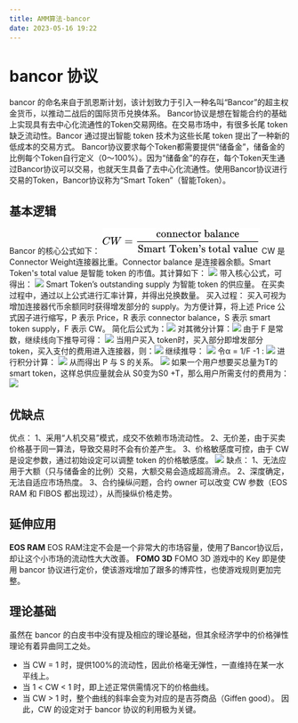 ```yaml
---
title: AMM算法-bancor
date: 2023-05-16 19:22
---
```

# bancor 协议
bancor 的命名来自于凯恩斯计划，该计划致力于引入一种名叫“Bancor”的超主权金货币，以推动二战后的国际货币兑换体系。
Bancor协议是想在智能合约的基础上实现具有去中心化流通性的Token交易网络。在交易市场中，有很多长尾 token 缺乏流动性。Bancor 通过提出智能 token 技术为这些长尾 token 提出了一种新的低成本的交易方式。
Bancor协议要求每个Token都需要提供“储备金”，储备金的比例每个Token自行定义（0～100%）。因为“储备金”的存在，每个Token天生通过Bancor协议可以交易，也就天生具备了去中心化流通性。使用Bancor协议进行交易的Token，Bancor协议称为“Smart Token”（智能Token）。
## 基本逻辑
Bancor 的核心公式如下：
![](DeFi/image/bancor/2023-05-16-16-45-21@2x.jpg)
CW 是 Connector Weight连接器比重。Connector balance 是连接器余额。Smart Token's total value 是智能 token 的市值。其计算如下：
![](./_image/2023-05-16/2023-05-16-16-48-47@2x.jpg)
带入核心公式，可得出：
![](./_image/2023-05-16/2023-05-16-16-49-16@2x.jpg)
Smart Token’s outstanding supply 为智能 token 的供应量。
在买卖过程中，通过以上公式进行汇率计算，并得出兑换数量。
买入过程：
买入可视为增加连接器代币余额同时获得增发部分的 supply。为方便计算，将上述 Price 公式因子进行缩写，P 表示 Price，R 表示 connector balance，S 表示 smart token supply，F 表示 CW。
简化后公式为：![](./_image/2023-05-16/2023-05-16-17-48-55@2x.png)
对其微分计算：![](./_image/2023-05-16/2023-05-16-17-53-56@2x.png)
由于 F 是常数，继续线向下推导可得：
![](./_image/2023-05-16/2023-05-16-18-30-10@2x.png)
当用户买入 token时，买入部分即增发部分 token，买入支付的费用进入连接器，则：![](./_image/2023-05-16/2023-05-16-17-57-16@2x.png)
继续推导：
![](./_image/2023-05-16/2023-05-16-18-30-43@2x.png)
令α = 1/F -1 :
![](./_image/2023-05-16/2023-05-16-18-31-34@2x.png)
进行积分计算：
![](./_image/2023-05-16/2023-05-16-18-31-54@2x.png)
从而得出 P 与 S 的关系。
![](./_image/2023-05-16/2023-05-16-18-32-18@2x.jpg)
如果一个用户想要买总量为T的smart token，这样总供应量就会从 S0变为S0 +T，那么用户所需支付的费用为：
![](./_image/2023-05-16/2023-05-16-18-33-41@2x.jpg)
## 优缺点
优点：
1、采用“人机交易”模式，成交不依赖市场流动性。
2、无价差，由于买卖价格基于同一算法，导致交易时不会有价差产生。
3、价格敏感度可控，由于 CW 是设定参数，通过初始设定可以调整 token 的价格敏感度。
![](./_image/2023-05-16/2023-05-16-18-57-12@2x.jpg)
缺点：
1、无法应用于大额（只与储备金的比例）交易，大额交易会造成超高滑点。
2、深度确定，无法自适应市场热度。
3、合约操纵问题，合约 owner 可以改变 CW 参数（EOS RAM 和 FIBOS 都出现过），从而操纵价格走势。
## 延伸应用
**EOS RAM**
EOS RAM注定不会是一个非常大的市场容量，使用了Bancor协议后，却让这个小市场的流动性大大改善。
**FOMO 3D**
FOMO 3D 游戏中的 Key 即是使用 bancor 协议进行定价，使该游戏增加了跟多的博弈性，也使游戏规则更加完整。
## 理论基础
虽然在 bancor 的白皮书中没有提及相应的理论基础，但其余经济学中的价格弹性理论有着异曲同工之处。

* 当 CW = 1 时，提供100%的流动性，因此价格毫无弹性，一直维持在某一水平线上。
* 当 1 < CW < 1 时，即上述正常供需情况下的价格曲线。
* 当 CW > 1 时，整个曲线的斜率会变为对应的是吉芬商品（Giffen good）。
因此，CW 的设定对于 bancor 协议的利用极为关键。


